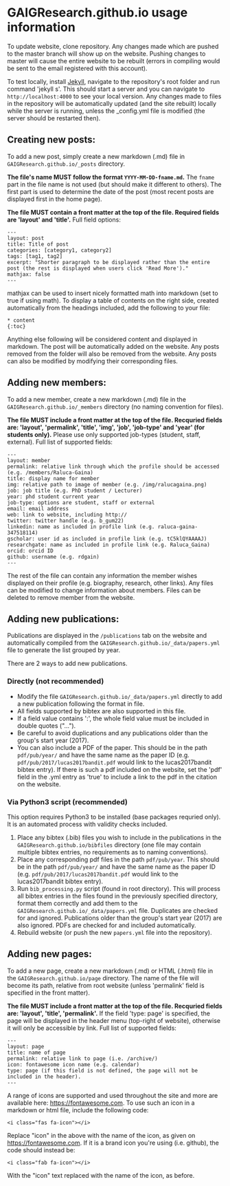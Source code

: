 # GAIGResearch.github.io usage information

To update website, clone repository. Any changes made which are pushed to the master branch will show up on the website. Pushing changes to master will cause the entire website to be rebuilt (errors in compiling would be sent to the email registered with this account).

To test locally, install [Jekyll](https://help.github.com/en/articles/setting-up-your-github-pages-site-locally-with-jekyll), navigate to the repository's root folder and run command 'jekyll s'. This should start a server and you can navigate to `http://localhost:4000` to see your local version. Any changes made to files in the repository will be automatically updated (and the site rebuilt) locally while the server is running, unless the _config.yml file is modified (the server should be restarted then).

## Creating new posts:

To add a new post, simply create a new markdown (.md) file in `GAIGResearch.github.io/_posts` directory. 

**The file's name MUST follow the format `YYYY-MM-DD-fname.md`.** The `fname` part in the file name is not used (but should make it different to others). The first part is used to determine the date of the post (most recent posts are displayed first in the home page).

**The file MUST contain a front matter at the top of the file. Required fields are 'layout' and 'title'.** Full field options:

```
---
layout: post
title: Title of post
categories: [category1, category2]
tags: [tag1, tag2]
excerpt: "Shorter paragraph to be displayed rather than the entire post (the rest is displayed when users click 'Read More')."
mathjax: false
---
```

mathjax can be used to insert nicely formatted math into markdown (set to true if using math). To display a table of contents on the right side, created automatically from the headings included, add the following to your file:

```
* content
{:toc}
```

Anything else following will be considered content and displayed in markdown. The post will be automatically added on the website. Any posts removed from the folder will also be removed from the website. Any posts can also be modified by modifying their corresponding files.

## Adding new members:

To add a new member, create a new markdown (.md) file in the `GAIGResearch.github.io/_members` directory (no naming convention for files).

**The file MUST include a front matter at the top of the file. Recquried fields are: 'layout', 'permalink', 'title', 'img', 'job', 'job-type' and 'year' (for students only).** Please use only supported job-types (student, staff, external). Full list of supported fields:

```
---
layout: member
permalink: relative link through which the profile should be accessed (e.g. /members/Raluca-Gaina)
title: display name for member
img: relative path to image of member (e.g. /img/ralucagaina.png)
job: job title (e.g. PhD student / Lecturer)
year: phd student current year
job-type: options are student, staff or external
email: email address
web: link to website, including http://
twitter: twitter handle (e.g. b_gum22)
linkedin: name as included in profile link (e.g. raluca-gaina-347518114)
gscholar: user id as included in profile link (e.g. tC5klQYAAAAJ)
researchgate: name as included in profile link (e.g. Raluca_Gaina)
orcid: orcid ID
github: username (e.g. rdgain)
---
```

The rest of the file can contain any information the member wishes displayed on their profile (e.g. biography, research, other links). Any files can be modified to change information about members. Files can be deleted to remove member from the website.

## Adding new publications:

Publications are displayed in the `/publications` tab on the website and automatically compiled from the `GAIGResearch.github.io/_data/papers.yml` file to generate the list grouped by year.

There are 2 ways to add new publications. 

### Directly (not recommended)

* Modify the file `GAIGResearch.github.io/_data/papers.yml` directly to add a new publication following the format in file. 
* All fields supported by bibtex are also supported in this file. 
* If a field value contains ':', the whole field value must be included in double quotes ("...").
* Be careful to avoid duplications and any publications older than the group's start year (2017).
* You can also include a PDF of the paper. This should be in the path `pdf/pub/year/` and have the same name as the paper ID (e.g. `pdf/pub/2017/lucas2017bandit.pdf` would link to the lucas2017bandit bibtex entry). If there is such a pdf included on the website, set the 'pdf' field in the .yml entry as 'true' to include a link to the pdf in the citation on the website.

### Via Python3 script (recommended)

This option requires Python3 to be installed (base packages requried only). It is an automated process with validity checks included.

1. Place any bibtex (.bib) files you wish to include in the publications in the `GAIGResearch.github.io/bibfiles` directory (one file may contain multiple bibtex entries, no requirements as to naming conventions).
2. Place any corresponding pdf files in the path `pdf/pub/year`. This should be in the path `pdf/pub/year/` and have the same name as the paper ID (e.g. `pdf/pub/2017/lucas2017bandit.pdf` would link to the lucas2017bandit bibtex entry).
3. Run `bib_processing.py` script (found in root directory). This will process all bibtex entries in the files found in the previously specified directory, format them correctly and add them to the `GAIGResearch.github.io/_data/papers.yml` file. Duplicates are checked for and ignored. Publications older than the group's start year (2017) are also ignored. PDFs are checked for and included automatically.
4. Rebuild website (or push the new `papers.yml` file into the repository).

## Adding new pages:

To add a new page, create a new markdown (.md) or HTML (.html) file in the `GAIGResearch.github.io/page` directory. The name of the file will become its path, relative from root website (unless 'permalink' field is specified in the front matter).

**The file MUST include a front matter at the top of the file. Recquried fields are: 'layout', 'title', 'permalink'.** If the field 'type: page' is specified, the page will be displayed in the header menu (top-right of website), otherwise it will only be accessible by link. Full list of supported fields:

```
---
layout: page
title: name of page
permalink: relative link to page (i.e. /archive/)
icon: fontawesome icon name (e.g. calendar)
type: page (if this field is not defined, the page will not be included in the header).
---
```

A range of icons are supported and used throughout the site and more are available here: https://fontawesome.com. To use such an icon in a markdown or html file, include the following code:

```
<i class="fas fa-icon"></i>
```

Replace "icon" in the above with the name of the icon, as given on https://fontawesome.com. If it is a brand icon you're using (i.e. github), the code should instead be:

```
<i class="fab fa-icon"></i>
```

With the "icon" text replaced with the name of the icon, as before.
